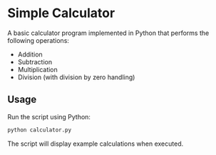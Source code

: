 # Simple Calculator

A basic calculator program implemented in Python that performs the following operations:
- Addition
- Subtraction
- Multiplication
- Division (with division by zero handling)

## Usage

Run the script using Python:

```bash
python calculator.py
```

The script will display example calculations when executed. 